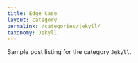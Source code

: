 ```yaml
---
title: Edge Case
layout: category
permalink: /categories/jekyll/
taxonomy: Jekyll
---
```


Sample post listing for the category `Jekyll`.
